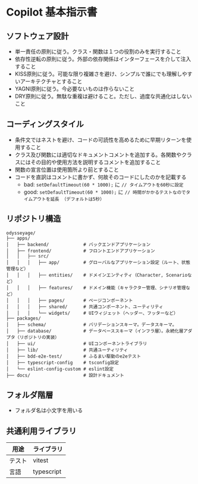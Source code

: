 # Copilot 基本指示書

## ソフトウェア設計

- 単一責任の原則に従う。クラス・関数は１つの役割のみを実行すること
- 依存性逆転の原則に従う。外部の依存関係はインターフェースを介して注入すること
- KISS原則に従う。可能な限り複雑さを避け、シンプルで誰にでも理解しやすいアーキテクチャとすること
- YAGNI原則に従う。今必要ないものは作らないこと
- DRY原則に従う。無駄な重複は避けること。ただし、過度な共通化はしないこと

## コーディングスタイル
- 条件文ではネストを避け、コードの可読性を高めるために早期リターンを使用すること
- クラス及び関数には適切なドキュメントコメントを追加する。各関数やクラスにはその目的や使用方法を説明するコメントを追加すること
- 関数の宣言位置は使用箇所より前とすること
- コードを直訳はコメントに書かず、何故そのコードにしたのかを記載する
  - bad: `setDefaultTimeout(60 * 1000);` に `// タイムアウトを60秒に設定`
  - good: `setDefaultTimeout(60 * 1000);` に `// 時間がかかるテストなのでタイムアウトを延長 （デフォルトは5秒）`

## リポジトリ構造

```
odysseyage/
├── apps/
│   ├── backend/             # バックエンドアプリケーション
│   ├── frontend/            # フロントエンドアプリケーション
│   │   ├── src/
│   │   │   ├── app/         # グローバルなアプリケーション設定（ルート、状態管理など）
│   │   │   ├── entities/    # ドメインエンティティ（Character, Scenarioなど）
│   │   │   ├── features/    # ドメイン機能（キャラクター管理、シナリオ管理など）
│   │   │   ├── pages/       # ページコンポーネント
│   │   │   ├── shared/      # 共通コンポーネント、ユーティリティ
│   │   │   └── widgets/     # UIウィジェット（ヘッダー、フッターなど）
├── packages/
│   ├── schema/              # バリデーションスキーマ。データスキーマ。
│   ├── database/            # データベーススキーマ（インフラ層）。永続化層アダプタ（リポジトリの実装）
│   ├── ui/                  # UIコンポーネントライブラリ
│   ├── lib/                 # 共通ユーティリティ
│   ├── bdd-e2e-test/        # ふるまい駆動のe2eテスト
│   ├── typescript-config    # tsconfig設定
│   └── eslint-config-custom # eslint設定
├── docs/                    # 設計ドキュメント
```

## フォルダ階層
- フォルダ名は小文字を用いる

## 共通利用ライブラリ
用途|ライブラリ
--|--
テスト|vitest
言語|typescript
